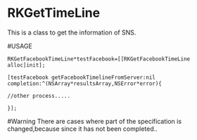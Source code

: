 RKGetTimeLine
=============
This is a class to get the information of SNS.



#USAGE

    RKGetFacebookTimeLine*testFacebook=[[RKGetFacebookTimeLine alloc]init];
    
    [testFacebook getFacebookTimelineFromServer:nil completion:^(NSArray*resultsArray,NSError*error){
    
    //other process.....
    
    }];

#Warning
There are cases where part of the specification is changed,because since it has not been completed..
